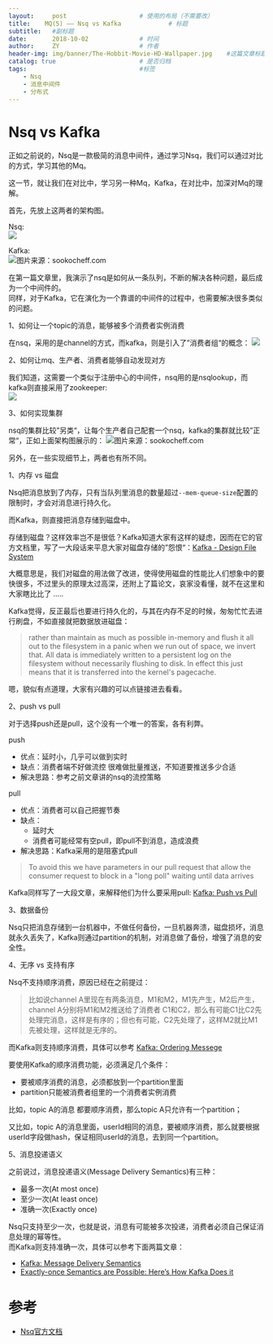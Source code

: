 ```yaml
---
layout:     post                    # 使用的布局（不需要改）
title:    MQ(5) —— Nsq vs Kafka             # 标题 
subtitle:   #副标题
date:       2018-10-02              # 时间
author:     ZY                      # 作者
header-img: img/banner/The-Hobbit-Movie-HD-Wallpaper.jpg    #这篇文章标题背景图片
catalog: true                       # 是否归档
tags:                               #标签
    - Nsq
    - 消息中间件
    - 分布式
---
```


# Nsq vs Kafka

正如之前说的，Nsq是一款极简的消息中间件，通过学习Nsq，我们可以通过对比的方式，学习其他的Mq。  

这一节，就让我们在对比中，学习另一种Mq，Kafka，在对比中，加深对Mq的理解。  

首先，先放上这两者的架构图。  

Nsq:  
![](/img/post/2018-10-02-Nsq-1/nsq-topic-channel-consumer.gif)  

Kafka:  
![图片来源：sookocheff.com](/img/post/2018-05-28-Kafka-Tutorial/brokers.png) 

在第一篇文章里，我演示了nsq是如何从一条队列，不断的解决各种问题，最后成为一个中间件的。  
同样，对于Kafka，它在演化为一个靠谱的中间件的过程中，也需要解决很多类似的问题。  

1、如何让一个topic的消息，能够被多个消费者实例消费  

在nsq，采用的是channel的方式，而kafka，则是引入了”消费者组“的概念：
![](/img/post/2018-10-02-Nsq-1/kafka-consumer-group.jpg)  

2、如何让mq、生产者、消费者能够自动发现对方  

我们知道，这需要一个类似于注册中心的中间件，nsq用的是nsqlookup，而kafka则直接采用了zookeeper:  
![](/img/post/2018-10-02-Nsq-1/kafka-architecture-kafka-zookeeper-coordination.png)  

3、如何实现集群  

nsq的集群比较”另类“，让每个生产者自己配套一个nsq，kafka的集群就比较”正常“，正如上面架构图展示的：
![图片来源：sookocheff.com](/img/post/2018-05-28-Kafka-Tutorial/brokers.png) 

另外，在一些实现细节上，两者也有所不同。  

1、内存 vs 磁盘  

Nsq把消息放到了内存，只有当队列里消息的数量超过`--mem-queue-size`配置的限制时，才会对消息进行持久化。  

而Kafka，则直接把消息存储到磁盘中。  

存储到磁盘？这样效率岂不是很低？Kafka知道大家有这样的疑虑，因而在它的官方文档里，写了一大段话来平息大家对磁盘存储的”怨恨“：[Kafka - Design File System](https://kafka.apache.org/documentation/#design_filesystem )  

大概意思是，我们对磁盘的用法做了改进，使得使用磁盘的性能比人们想象中的要快很多，不过里头的原理太过高深，还附上了篇论文，哀家没看懂，就不在这里和大家瞎比比了 .....  

Kafka觉得，反正最后也要进行持久化的，与其在内存不足的时候，匆匆忙忙去进行刷盘，不如直接就把数据放进磁盘：  

> rather than maintain as much as possible in-memory and flush it all out to the filesystem in a panic when we run out of space, we invert that. All data is immediately written to a persistent log on the filesystem without necessarily flushing to disk. In effect this just means that it is transferred into the kernel's pagecache.  

嗯，貌似有点道理，大家有兴趣的可以点链接进去看看。  

2、push vs pull  

对于选择push还是pull，这个没有一个唯一的答案，各有利弊。  

push  

- 优点：延时小，几乎可以做到实时
- 缺点：消费者端不好做流控  很难做批量推送，不知道要推送多少合适
- 解决思路：参考之前文章讲的nsq的流控策略

pull  

- 优点：消费者可以自己把握节奏
- 缺点：
	- 延时大 	
	- 消费者可能经常有空pull，即pull不到消息，造成浪费
- 解决思路：Kafka采用的是阻塞式pull

> To avoid this we have parameters in our pull request that allow the consumer request to block in a "long poll" waiting until data arrives

Kafka同样写了一大段文章，来解释他们为什么要采用pull: [Kafka: Push vs Pull](https://kafka.apache.org/documentation/#design_pull)

3、数据备份  

Nsq只把消息存储到一台机器中，不做任何备份，一旦机器奔溃，磁盘损坏，消息就永久丢失了，Kafka则通过partition的机制，对消息做了备份，增强了消息的安全性。  

4、无序 vs 支持有序  

Nsq不支持顺序消费，原因已经在之前提过：  

> 比如说channel A里现在有两条消息，M1和M2，M1先产生，M2后产生，channel A分别将M1和M2推送给了消费者 C1和C2，那么有可能C1比C2先处理完消息，这样是有序的；但也有可能，C2先处理了，这样M2就比M1先被处理，这样就是无序的。 

而Kafka则支持顺序消费，具体可以参考 [Kafka: Ordering Messege](https://medium.com/@felipedutratine/kafka-ordering-guarantees-99320db8f87f) 

要使用Kafka的顺序消费功能，必须满足几个条件：

- 要被顺序消费的消息，必须都放到一个partition里面
- partition只能被消费者组里的一个消费者实例消费

比如，topic A的消息 都要顺序消费，那么topic A只允许有一个partition；  

又比如，topic A的消息里面，userId相同的消息，要被顺序消费，那么就要根据userId字段做hash，保证相同userId的消息，去到同一个partition。  

5、消息投递语义  

之前说过，消息投递语义(Message Delivery Semantics)有三种：

- 最多一次(At most once)
- 至少一次(At least once)
- 准确一次(Exactly once)

Nsq只支持至少一次，也就是说，消息有可能被多次投递，消费者必须自己保证消息处理的幂等性。  
而Kafka则支持准确一次，具体可以参考下面两篇文章：  

- [Kafka: Message Delivery Semantics](https://kafka.apache.org/documentation/#semantics)
- [Exactly-once Semantics are Possible: Here’s How Kafka Does it](https://www.confluent.io/blog/exactly-once-semantics-are-possible-heres-how-apache-kafka-does-it/)


# 参考

- [Nsq官方文档](https://nsq.io/)


